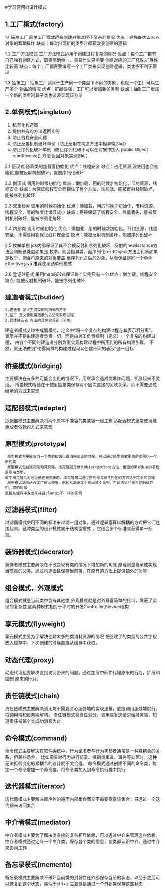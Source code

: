 #学习常用的设计模式

## 1.工厂模式(factory)
    
  1.1 简单工厂
      简单工厂模式适合创建对象过程不复杂的情况
      优点：避免每次去new对象的繁琐操作
      缺点：每次出现新的类型时都要改变创建的逻辑
      
  1.2 工厂方法模式
      工厂方法模式适用于创建过程复杂的情况
      优点：每个工厂都有自己独有创建方式，职责明确单一，需要什么只需要
      创建对应的工厂获取,扩展性比较高
      缺点：每个工厂都需要编写一个工厂类来实现创建逻辑，类太多不利于管理
  
  1.3 抽象工厂
      抽象工厂适用于生产同一个类型下不同的对象，也就一个工厂可以生产多个
      物品的情况
      优点：扩展性强，工厂可以增加新的类型
      缺点：抽象工厂增加一个新的类型时其子类也必须实现该方法
      
## 2.单例模式(singleton)
   1. 私有化构造器
   2. 提供共有的方法返回实例
   3. 防止线程安全问题
   4. 防止反射机制破坏单例（防止反射在构造方法中抛异常即可）
   5. 防止序列化破坏单例（防止序列化破坏可以在对象中加入 public Object readResolve() 方法 返回对象实例即可）
   
   2.1 饿汉式
       随着类的加载而初始化
       优点：线程安全
       缺点：占用资源,没使用也会初始化,能被反射机制破坏，能被序列化破坏
       
   2.2 懒汉式
       调用的时候初始化
       优点：懒加载，用的时候才初始化，节约资源，线程安全
       缺点：为保证线程安全而锁住了整个方法，性能低，能被反射机制破坏，能被序列化破坏
       
   2.3 双重检索
       调用的时候初始化
       优点：懒加载，用的时候才初始化，节约资源，线程安全，锁的粒度比懒汉式小
       缺点：用锁保证了线程安全，性能丢失，能被反射机制破坏，能被序列化破坏
       
   2.4 内部类
       调用时候初始化
       优点：懒加载，用的时候才初始化，节约资源，线程安全，不需要用锁保证线程安全性
       缺点：能被反射机制破坏，能被序列化破坏
       
   2.5 枚举单例
       jdk内部保证了其不会被反射和序列化破坏，反射的newInstance方法会判断该类型如果是
       枚举，则会抛异常，而序列化readObject方法会判断如果是枚举，则会将原来的对象覆盖
       反序列化之后的对象，从而保证是同一个单例
       effective java 推荐使用该单例模式
       
   2.6 登记注册式
       采用map的形式保证每个实例只有一个
       优点：懒加载，线程安全
       缺点: 能被反射机制破坏，能被序列化破坏
       
## 建造者模式(builder)
    1.建造者 定义生成实例的所有的方法
    2.监工 定义使用建造者的方法来实现过程
    3.具体建造者 方法的具体实现者（子类）
    
   建造者模式又称生成器模式，定义中“将一个复杂的构建过程与其表示相分离”，
   表示并不是由建造者负责一切，而是由监工负责控制（定义）一个复杂的构建过程，
   由各个不同的建造者分别负责实现构建过程中所用到的所有构建步骤。
   不然，就无法做到“使得同样的构建过程可以创建不同的表示”这一目标
   
## 桥接模式(bridging)
   主要解决在有多种可能会变化的情况下，用继承会造成类爆炸问题，扩展起来不灵活。
   桥接模式精髓在于使用抽象类保存两个层次直接的关联关系，而不需要通过继承的方式来实现
   
## 适配器模式(adapter)
   适配器模式主要解决将两个原本不兼容的类兼容一起工作
   适配器模式通常使用继承或者依赖的方式来实现
   
## 原型模式(prototype)
     原型模式主要解决当一个类的初始化很消耗资源的时候，可以通过原型模式更快的实例化一个新的类
     原型模式包括浅克隆和深克隆，浅克隆就是继承Object的clone方法，但是如果对象中的字段是引用类型，
    改字段克隆后的地址值还是原来的。深克隆可以通过序列号与反序列化的方式达到完全的克隆
     原型模式通常结合工厂模式使用，例如从数据库中查出某个类型，可以把这些类型存到缓存中，取的时候
    直接从缓存中取出来并且clone出不一样的实例
    
## 过滤器模式(filter)
   过滤器模式使用不同的标准来过滤一组对象，通过逻辑运算以解耦的方式把它们连接起来。这种类型的设计模式属于结构型模式
   ，它结合多个标准来获得单一标准。
   
## 装饰器模式(decorator)
   装饰者模式主要解决在不改变现有类的情况下增加新的功能
   原理则是继承或实现当前类的父类，通过构造函数保存当前类，在原有的方法上提供额外的功能
   
## 组合模式，外观模式
   组合模式就是当前类中含有其他类
   外观模式就是对外暴露简单的接口，屏蔽了实现的复杂性
   这两种模式相对于平时的开发Controller,Service结构

## 享元模式(flyweight)
   享元模式主要为了解决创建太多的类消耗资源的情况
   把创建了的类型的公共字段放入缓存中，下次创建的时候直接从缓存中获取。
   
## 动态代理(proxy)
   动态代理组要解决直接访问带来的问题，通过加层中间件代理原来的行为，扩展和控制
   原来的行为。
   
## 责任链模式(chain)
   责任链模式主要解决调用端不需要关心服务端的实现逻辑，直接调用服务端就行。将调用端和服务端解耦。
   责任链模式将责任划分，调用端发送请求给服务端，知道责任被某个类成功消费为止
   
## 命令模式(command)
   命令模式主要解决在软件系统中，行为请求者与行为实现者通常是一种紧耦合的关系，但某些场合，
   比如需要对行为进行记录、撤销或重做、事务等处理时，这种无法抵御变化的紧耦合的设计就不太合适。
   命令模式通过创建不同的命令类，每加一个命令增加一个命令类，将命令类加入到命令执行类中执行
   
## 迭代器模式(iterator)
   迭代器模式主要解决顺序性的遍历内部集合而又不需要暴露该集合，只通过一个迭代器来访问集合
   
## 中介者模式(mediator)
   中介者模式主要为了解决类直接的复杂相互依赖，可以通过中介来管理这些依赖。
   中介者模式通过定义一个中介类，保存各个类的信息，各类都认识中介，通过中介来协同工作
   
## 备忘录模式(memento)
   备忘录模式主要解决不破坏当前类的封装性在外部保存当前的状态，以至于之后可以恢复到这个状态，类似于ctrl+z
   主要就是通过一个外部类保存这些状态
   
      